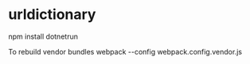 # urldictionary

npm install
dotnetrun


To rebuild vendor bundles
webpack --config webpack.config.vendor.js
